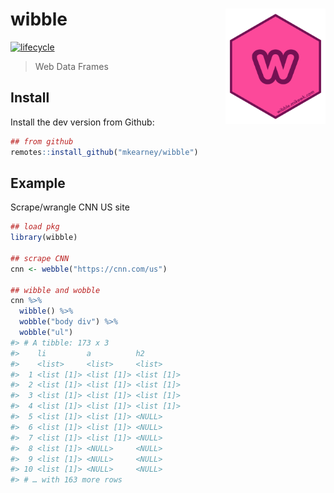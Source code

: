 
<!-- README.md is generated from README.Rmd. Please edit that file -->

# wibble <img src="man/figures/logo.png" width="160px" align="right" />

<!-- [![Build Status](https://travis-ci.org/mkearney/rtweet.svg?branch=master)](https://travis-ci.org/mkearney/rtweet)
[![CRAN status](https://www.r-pkg.org/badges/version/rtweet)](https://cran.r-project.org/package=rtweet)
[![Coverage Status](https://codecov.io/gh/mkearney/rtweet/branch/master/graph/badge.svg)](https://codecov.io/gh/mkearney/rtweet?branch=master)

![Downloads](https://cranlogs.r-pkg.org/badges/rtweet)
![Downloads](https://cranlogs.r-pkg.org/badges/grand-total/rtweet)-->

[![lifecycle](https://img.shields.io/badge/lifecycle-experimental-orange.svg)](https://www.tidyverse.org/lifecycle/#experimental)

> Web Data Frames

## Install

Install the dev version from Github:

``` r
## from github
remotes::install_github("mkearney/wibble")
```

## Example

Scrape/wrangle CNN US site

``` r
## load pkg
library(wibble)

## scrape CNN
cnn <- webble("https://cnn.com/us")

## wibble and wobble
cnn %>%
  wibble() %>%
  wobble("body div") %>%
  wobble("ul")
#> # A tibble: 173 x 3
#>    li         a          h2        
#>    <list>     <list>     <list>    
#>  1 <list [1]> <list [1]> <list [1]>
#>  2 <list [1]> <list [1]> <list [1]>
#>  3 <list [1]> <list [1]> <list [1]>
#>  4 <list [1]> <list [1]> <list [1]>
#>  5 <list [1]> <list [1]> <NULL>    
#>  6 <list [1]> <list [1]> <NULL>    
#>  7 <list [1]> <list [1]> <NULL>    
#>  8 <list [1]> <NULL>     <NULL>    
#>  9 <list [1]> <NULL>     <NULL>    
#> 10 <list [1]> <NULL>     <NULL>    
#> # … with 163 more rows
```
